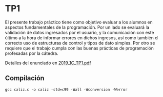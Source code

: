 # TP1

El presente trabajo práctico tiene como objetivo evaluar a los alumnos en aspectos
fundamentales de la programación.
Por un lado se evaluará la validación de datos ingresados por el usuario, y la
comunicación con este último a la hora de informar errores en dichos ingresos, así
como también el correcto uso de estructuras de control y tipos de dato simples.
Por otro se requiere que el trabajo cumpla con las buenas prácticas de
programación profesadas por la cátedra.

Detalles del enunciado en [2019_1C_TP1.pdf](https://github.com/brunograssano/Algoritmos-1-fiuba/blob/master/TP1/2019_1C_TP1.pdf)

## Compilación
```
gcc caliz.c -o caliz -std=c99 -Wall -Wconversion -Werror
```